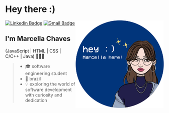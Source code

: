 # Hey there :)

<img align="right" alt="avatar image" src="avatarr.png"  width="280px"/>

[![Linkedin Badge](https://img.shields.io/badge/-LinkedIn-01357B?style=flat&logo=Linkedin&logoColor=white&link=https://www.linkedin.com/in/marcellafccosta)](https://www.linkedin.com/in/marcellafccosta/)
[![Gmail Badge](https://img.shields.io/badge/-marcellafccosta@gmail.com-01357B?style=flat&logo=Gmail&logoColor=white&link=mailto:marcellafccosta@gmail.com)](mailto:marcellafccosta@gmail.com)



## I'm Marcella Chaves
(JavaScript | HTML | CSS | C/C++ | Java) 👩🏼‍💻

>- 🎓 software engineering student
>- 📍 brazil
>- 💡 exploring the world of software development with curiosity and dedication

